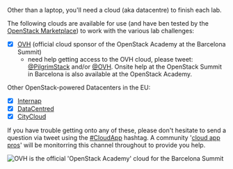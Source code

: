 Other than a laptop, you'll need a cloud (aka datacentre) to finish each lab.

The following clouds are available for use (and have ben tested by the [OpenStack Marketplace](https://www.openstack.org/marketplace/public-clouds/)) to work with the various lab challenges:

 - [x] [OVH](/ovh.md) (official cloud sponsor of the OpenStack Academy at the Barcelona Summit)
   - need help getting access to the OVH cloud, please tweet: [@PilgrimStack](https://twitter.com/pilgrimstack) and/or [@OVH](https://twitter.com/OVH).  Onsite help at the OpenStack Summit in Barcelona is also available at the OpenStack Academy.

Other OpenStack-powered Datacenters in the EU:

 - [x] [Internap](/internap.md)
 - [x] [DataCentred](/datacentred.md)
 - [x] [CityCloud](/citycloud.md)
 
 If you have trouble getting onto any of these, please don't hesitate to send a question via tweet using the [#CloudApp](https://twitter.com/hashtag/CloudApp) hashtag. A community '[cloud app pros](https://docs.google.com/presentation/d/1RBtAOjxmUh97fXrJlowvqVNmq2-8FxvBIHx2Dts1Jh8/pub?start=true&loop=true&delayms=1000)' will be monitorring this channel throughout to provide you help.

![OVH is the official 'OpenStack Academy' cloud for the Barcelona Summit](https://www.ovh.com/fr/news/logos/normal/logo-ovh-300DPI.png)
